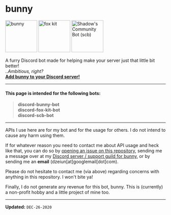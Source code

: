 # bunny

<!--- ![bunny](https://github.com/magicalbunny31/discord-bunny-bot-public/blob/main/images/bunny.png) --->
<img src="https://github.com/magicalbunny31/discord-bunny-bot-public/blob/main/images/bunny.png"  title="bunny"                        width="100" height="100">  <img src="https://cdn.discordapp.com/avatars/740969818395508747/61f8069cfc15d81c6fccf66829968756.webp" title="fox kit"                      width="100" height="100">  <img src="https://cdn.discordapp.com/avatars/775032544558972948/fa7a3bb4d36b7357cfb0eb5863364100.webp" title="Shadow's Community Bot (scb)" width="100" height="100">

A furry Discord bot made for helping make your server just that little bit better!<br>
..*Ambitious, right?*<br>
[**Add bunny to your Discord server!**](https://discord.com/oauth2/authorize?client_id=555489775981953045&scope=bot&permissions=1005972679 "Click to open the invite link for bunny!")

---

#### This page is intended for the following bots:
> **discord-bunny-bot**<br/>
> **discord-fox-kit-bot**<br/>
> **discord-scb-bot**

---

APIs I use here are for my bot and for the usage for others.
I do not intend to cause any harm using them.

If for whatever reason you need to contact me about API usage and heck like that, you can do so by [opening an issue on this repository](https://github.com/magicalbunny31/discord-bunny-bot-public/issues/new "Click this to open an issue!"), sending me a message over at my [Discord server / support guild for bunny](https://discord.gg/5cE7AjX "Click this to join my Discord server!"), or by sending me an **email** (dzeiun[at]googlemail[dot]com).

Please do not hesitate to contact me (via above) regarding concerns with anything in this repository. I won't bite ya!

Finally, I do not generate any revenue for this bot, bunny. This is (currently) a non-profit hobby and a little project of mine too.

---

**Updated:** `DEC-26-2020`
